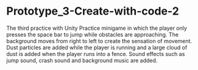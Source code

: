 # Prototype_3-Create-with-code-2
The third practice with Unity
Practice minigame in which the player only presses the space bar to jump while obstacles are approaching. The background moves from right to left to create the sensation of movement. Dust particles are added while the player is running and a large cloud of dust is added when the player runs into a fence. Sound effects such as jump sound, crash sound and background music are added.
